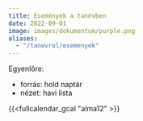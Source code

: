 ```yaml
---
title: Események a tanévben
date: 2022-09-01
image: images/dokumentum/purple.png
aliases:
  - "/tanevrol/esemenyek"
---
```


Egyenlőre:

* forrás: hold naptár
* nézet: havi lista

{{<fullcalendar_gcal "alma12" >}}
